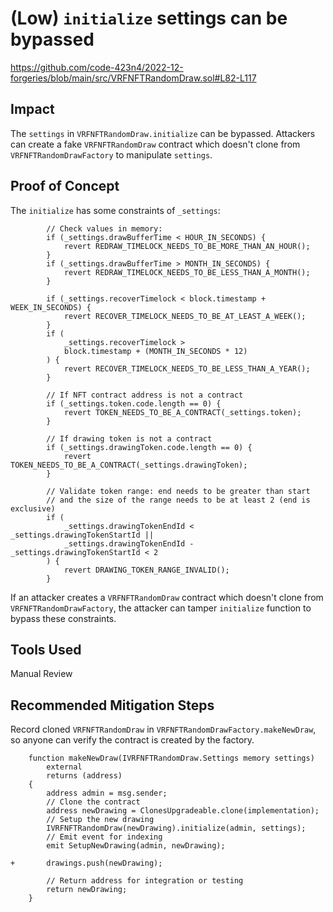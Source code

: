 # (Low) `initialize` settings can be bypassed

https://github.com/code-423n4/2022-12-forgeries/blob/main/src/VRFNFTRandomDraw.sol#L82-L117

## Impact

The `settings` in `VRFNFTRandomDraw.initialize` can be bypassed. Attackers can create a fake `VRFNFTRandomDraw` contract which doesn't clone from `VRFNFTRandomDrawFactory` to manipulate `settings`.

## Proof of Concept

The `initialize` has some constraints of `_settings`:

```
        // Check values in memory:
        if (_settings.drawBufferTime < HOUR_IN_SECONDS) {
            revert REDRAW_TIMELOCK_NEEDS_TO_BE_MORE_THAN_AN_HOUR();
        }
        if (_settings.drawBufferTime > MONTH_IN_SECONDS) {
            revert REDRAW_TIMELOCK_NEEDS_TO_BE_LESS_THAN_A_MONTH();
        }

        if (_settings.recoverTimelock < block.timestamp + WEEK_IN_SECONDS) {
            revert RECOVER_TIMELOCK_NEEDS_TO_BE_AT_LEAST_A_WEEK();
        }
        if (
            _settings.recoverTimelock >
            block.timestamp + (MONTH_IN_SECONDS * 12)
        ) {
            revert RECOVER_TIMELOCK_NEEDS_TO_BE_LESS_THAN_A_YEAR();
        }

        // If NFT contract address is not a contract
        if (_settings.token.code.length == 0) {
            revert TOKEN_NEEDS_TO_BE_A_CONTRACT(_settings.token);
        }

        // If drawing token is not a contract
        if (_settings.drawingToken.code.length == 0) {
            revert TOKEN_NEEDS_TO_BE_A_CONTRACT(_settings.drawingToken);
        }

        // Validate token range: end needs to be greater than start
        // and the size of the range needs to be at least 2 (end is exclusive)
        if (
            _settings.drawingTokenEndId < _settings.drawingTokenStartId ||
            _settings.drawingTokenEndId - _settings.drawingTokenStartId < 2
        ) {
            revert DRAWING_TOKEN_RANGE_INVALID();
        }
```

If an attacker creates a `VRFNFTRandomDraw` contract which doesn't clone from `VRFNFTRandomDrawFactory`, the attacker can tamper `initialize` function to bypass these constraints.

## Tools Used

Manual Review

## Recommended Mitigation Steps

Record cloned `VRFNFTRandomDraw` in `VRFNFTRandomDrawFactory.makeNewDraw`, so anyone can verify the contract is created by the factory.

```
    function makeNewDraw(IVRFNFTRandomDraw.Settings memory settings)
        external
        returns (address)
    {
        address admin = msg.sender;
        // Clone the contract
        address newDrawing = ClonesUpgradeable.clone(implementation);
        // Setup the new drawing
        IVRFNFTRandomDraw(newDrawing).initialize(admin, settings);
        // Emit event for indexing
        emit SetupNewDrawing(admin, newDrawing);

+       drawings.push(newDrawing);

        // Return address for integration or testing
        return newDrawing;
    }
```
